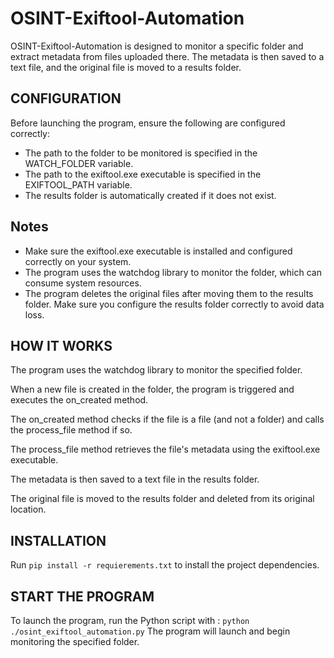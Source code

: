 # OSINT-Exiftool-Automation

OSINT-Exiftool-Automation is designed to monitor a specific folder and extract metadata from files uploaded there. The metadata is then saved to a text file, and the original file is moved to a results folder.


## CONFIGURATION
Before launching the program, ensure the following are configured correctly:

- The path to the folder to be monitored is specified in the WATCH_FOLDER variable.
- The path to the exiftool.exe executable is specified in the EXIFTOOL_PATH variable.
- The results folder is automatically created if it does not exist.

## Notes
- Make sure the exiftool.exe executable is installed and configured correctly on your system.
- The program uses the watchdog library to monitor the folder, which can consume system resources.
- The program deletes the original files after moving them to the results folder. Make sure you configure the results folder correctly to avoid data loss.

## HOW IT WORKS
The program uses the watchdog library to monitor the specified folder.

When a new file is created in the folder, the program is triggered and executes the on_created method.

The on_created method checks if the file is a file (and not a folder) and calls the process_file method if so.

The process_file method retrieves the file's metadata using the exiftool.exe executable.

The metadata is then saved to a text file in the results folder.

The original file is moved to the results folder and deleted from its original location.

## INSTALLATION
Run ```pip install -r requierements.txt``` to install the project dependencies.


## START THE PROGRAM
To launch the program, run the Python script with : ``` python ./osint_exiftool_automation.py ```
The program will launch and begin monitoring the specified folder.